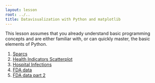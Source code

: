 ```yaml
---
layout: lesson
root: ../..
title: Datavisualization with Python and matplotlib
---
```

This lesson assumes that you already understand basic programming concepts
and are either familiar with,
or can quickly master,
the basic elements of Python.

<div class="toc" markdown="1">

1.  [Sparcs](01-datavis_sparcs.html)
2.  [Health Indicators Scatterplot](02-datavis_scatter.html)
3.  [Hospital Infections](03-datavis_infections.html)
4.  [FDA data](04-dataviz-fda.html)
4.  [FDA data part 2](05-datavis_fda_part2.html)

</div>
